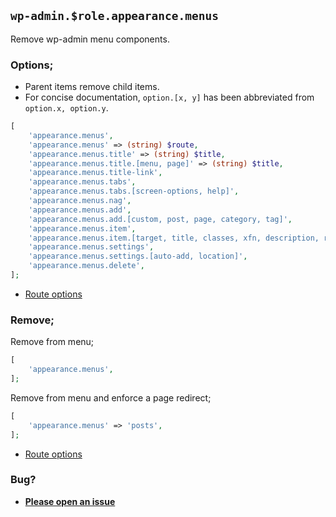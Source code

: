 ## `wp-admin.$role.appearance.menus`

Remove wp-admin menu components.

### Options;

* Parent items remove child items. 
* For concise documentation, `option.[x, y]` has been abbreviated from `option.x, option.y`.

```php
[
    'appearance.menus',
    'appearance.menus' => (string) $route,
    'appearance.menus.title' => (string) $title,
    'appearance.menus.title.[menu, page]' => (string) $title,
    'appearance.menus.title-link',
    'appearance.menus.tabs',
    'appearance.menus.tabs.[screen-options, help]',
    'appearance.menus.nag',
    'appearance.menus.add',
    'appearance.menus.add.[custom, post, page, category, tag]',
    'appearance.menus.item',
    'appearance.menus.item.[target, title, classes, xfn, description, remove]',
    'appearance.menus.settings',
    'appearance.menus.settings.[auto-add, location]',
    'appearance.menus.delete',
];
```

* [Route options](../route-options.md)

### Remove;

Remove from menu;

```php
[
    'appearance.menus',
];
```

Remove from menu and enforce a page redirect;

```php
[
    'appearance.menus' => 'posts',
];
```

* [Route options](../route-options.md)

### Bug?

* **[Please open an issue](https://github.com/soberwp/intervention/issues/new?title=[wp-admin.appearance.menus]&labels=bug&assignees=darrenjacoby)**
